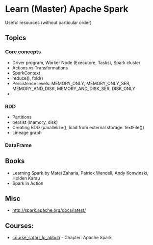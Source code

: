
# Learn (Master) Apache Spark

Useful resources (without particular order)

## Topics

### Core concepts
- Driver program, Worker Node (Executore, Tasks), Spark cluster
- Actions vs Transformations
- SparkContext
- reduce(), fold()
- Persistence levels: MEMORY_ONLY, MEMORY_ONLY_SER, MEMORY_AND_DISK, MEMORY_AND_DISK_SER, DISK_ONLY
- 

### RDD
- Partitions
- persist (memory, disk)
- Creating RDD (parallelize(), load from external storage: textFile())
- Lineage graph

### DataFrame

## Books
- Learning Spark by Matei Zaharia, Patrick Wendell, Andy Konwinski, Holden Karau
- Spark in Action

## Misc
- http://spark.apache.org/docs/latest/

## Courses:
- [course_safari_lp_abbda](https://www.safaribooksonline.com/learning-paths/learning-path-architect/9781491987063) - Chapter: Apache Spark
